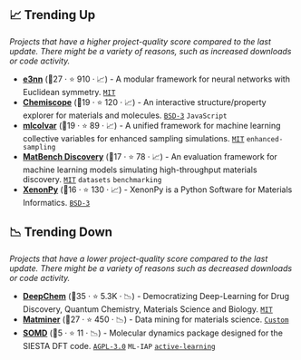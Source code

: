 ## 📈 Trending Up

_Projects that have a higher project-quality score compared to the last update. There might be a variety of reasons, such as increased downloads or code activity._

- <b><a href="https://github.com/e3nn/e3nn">e3nn</a></b> (🥇27 ·  ⭐ 910 · 📈) - A modular framework for neural networks with Euclidean symmetry. <code><a href="http://bit.ly/34MBwT8">MIT</a></code>
- <b><a href="https://github.com/lab-cosmo/chemiscope">Chemiscope</a></b> (🥉19 ·  ⭐ 120 · 📈) - An interactive structure/property explorer for materials and molecules. <code><a href="http://bit.ly/3aKzpTv">BSD-3</a></code> <code>JavaScript</code>
- <b><a href="https://github.com/luigibonati/mlcolvar">mlcolvar</a></b> (🥈19 ·  ⭐ 89 · 📈) - A unified framework for machine learning collective variables for enhanced sampling simulations. <code><a href="http://bit.ly/34MBwT8">MIT</a></code> <code>enhanced-sampling</code>
- <b><a href="https://github.com/janosh/matbench-discovery">MatBench Discovery</a></b> (🥈17 ·  ⭐ 78 · 📈) - An evaluation framework for machine learning models simulating high-throughput materials discovery. <code><a href="http://bit.ly/34MBwT8">MIT</a></code> <code>datasets</code> <code>benchmarking</code>
- <b><a href="https://github.com/yoshida-lab/XenonPy">XenonPy</a></b> (🥈16 ·  ⭐ 130 · 📈) - XenonPy is a Python Software for Materials Informatics. <code><a href="http://bit.ly/3aKzpTv">BSD-3</a></code>

## 📉 Trending Down

_Projects that have a lower project-quality score compared to the last update. There might be a variety of reasons such as decreased downloads or code activity._

- <b><a href="https://github.com/deepchem/deepchem">DeepChem</a></b> (🥇35 ·  ⭐ 5.3K · 📉) - Democratizing Deep-Learning for Drug Discovery, Quantum Chemistry, Materials Science and Biology. <code><a href="http://bit.ly/34MBwT8">MIT</a></code>
- <b><a href="https://github.com/hackingmaterials/matminer">Matminer</a></b> (🥇27 ·  ⭐ 450 · 📉) - Data mining for materials science. <code><a href="https://github.com/hackingmaterials/matminer/blob/main/LICENSE">Custom</a></code>
- <b><a href="https://github.com/initqp/somd">SOMD</a></b> (🥉5 ·  ⭐ 11 · 📉) - Molecular dynamics package designed for the SIESTA DFT code. <code><a href="http://bit.ly/3pwmjO5">AGPL-3.0</a></code> <code>ML-IAP</code> <a href="https://en.wikipedia.org/wiki/Active_learning_(machine_learning)"><code>active-learning</code></a>

